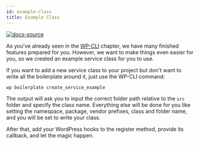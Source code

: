 ```yaml
---
id: example-class
title: Example Class
---
```


[![docs-source](https://img.shields.io/badge/source-eightshift--libs-blue?style=for-the-badge&logo=php&labelColor=2a2a2a)](https://github.com/duenneffe/eightshift-libs/tree/4.0.0)

As you've already seen in the [WP-CLI](wp-cli) chapter, we have many finished features prepared for you. However, we want to make things even easier for you, so we created an example service class for you to use.

If you want to add a new service class to your project but don't want to write all the boilerplate around it, just use the WP-CLI command:

`wp boilerplate create_service_example`

The output will ask you to input the correct folder path relative to the `src` folder and specify the class name.
Everything else will be done for you like setting the namespace, package, vendor prefixes, class and folder name, and you will be set to write your class.

After that, add your WordPress hooks to the register method, provide its callback, and let the magic happen.
